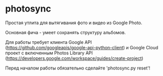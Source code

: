 # photosync
Простая утлита для вытягивания фото и видео из Google Photo.

Основная фича - умеет сохранять структуру альбомов.

Для работы требует клиента Google API (https://github.com/googleapis/google-api-python-client) и Google Cloud проект с включенным Photos Library API (https://developers.google.com/workspace/guides/create-project)

Перед началом работы обязательно сделайте 'photosync.py reset'!

